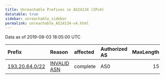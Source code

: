 ```yaml
---
title: Unreachable Prefixes in AS24134 (IPv4)
datatable: true
sidebar: unreachable_sidebar
permalink: unreachable_AS24134-v4.html
---
```


Data as of 2019-08-03 18:05:00 UTC


<div class="datatable-begin"></div>

| Prefix                                                 | Reason                                                                                                | affected   | Authorized AS   |   MaxLength | Anchor                                         |   unreachable /24s |
|:-------------------------------------------------------|:------------------------------------------------------------------------------------------------------|:-----------|:----------------|------------:|:-----------------------------------------------|-------------------:|
| [193.20.64.0/22](https://stat.ripe.net/193.20.64.0/22) | [INVALID ASN](https://rpki-validator.ripe.net/announcement-preview?asn=AS24134&prefix=193.20.64.0/22) | complete   | AS0             |          15 | [RIPE](unreachable_RIPE_NCC_RPKI_Root-v4.html) |                  4 |

<div class="datatable-end"></div>